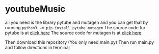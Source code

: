 # youtubeMusic
all you need is the library pytube and mutagen and you can get that by running
`python3 -m pip install pytube mutagen`
The source code for pytube is at [click here](https://github.com/pytube/pytube)
The source code for mutagen is at [click here](https://github.com/pytube/pytube)

Then download this repository (You only need main.py) Then run main.py and follow directions in terminal
